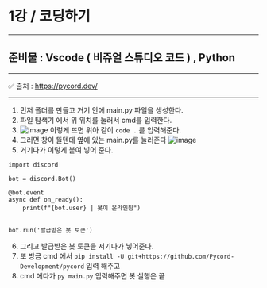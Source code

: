 # 1강 / 코딩하기
----

## 준비물 : Vscode ( 비쥬얼 스튜디오 코드 ) , Python

----

✅ 출처 : https://pycord.dev/

----

1. 먼저 폴더를 만들고 거기 안에 main.py 파일을 생성한다.
2. 파일 탐색기 에서 위 위치를 눌러서 cmd를 입력한다.
3. ![image](https://github.com/devmao3/Disnake/assets/167006209/ea73af13-d954-457d-b0e2-b49aeff226b8)
 이렇게 뜨면 위아 같이 ```code .``` 를 입력해준다.
4. 그러면 창이 뜰텐데 옆에 있는 main.py를 눌러준다 ![image](https://github.com/devmao3/Disnake/assets/167006209/aa1fc896-221c-4f4d-8ee2-c61474eb30b2)
5. 거기다가 이렇게 붙여 넣어 준다.
```
import discord

bot = discord.Bot()

@bot.event
async def on_ready():
    print(f"{bot.user} | 봇이 온라인됨")


bot.run('발급받은 봇 토큰')
```
6. 그리고 발급받은 봇 토큰을 저기다가 넣어준다.
7. 또 방금 cmd 에서 ```pip install -U git+https://github.com/Pycord-Development/pycord``` 입력 해주고
8. cmd 에다가 ```py main.py``` 입력해주면 봇 실행은 끝
